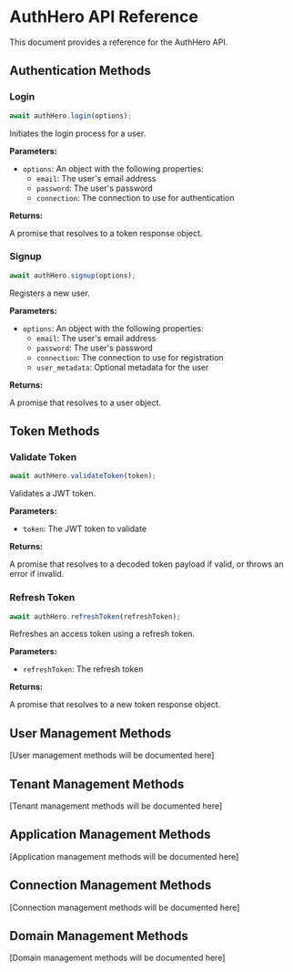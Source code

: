 # AuthHero API Reference

This document provides a reference for the AuthHero API.

## Authentication Methods

### Login

```typescript
await authHero.login(options);
```

Initiates the login process for a user.

**Parameters:**

- `options`: An object with the following properties:
  - `email`: The user's email address
  - `password`: The user's password
  - `connection`: The connection to use for authentication

**Returns:**

A promise that resolves to a token response object.

### Signup

```typescript
await authHero.signup(options);
```

Registers a new user.

**Parameters:**

- `options`: An object with the following properties:
  - `email`: The user's email address
  - `password`: The user's password
  - `connection`: The connection to use for registration
  - `user_metadata`: Optional metadata for the user

**Returns:**

A promise that resolves to a user object.

## Token Methods

### Validate Token

```typescript
await authHero.validateToken(token);
```

Validates a JWT token.

**Parameters:**

- `token`: The JWT token to validate

**Returns:**

A promise that resolves to a decoded token payload if valid, or throws an error if invalid.

### Refresh Token

```typescript
await authHero.refreshToken(refreshToken);
```

Refreshes an access token using a refresh token.

**Parameters:**

- `refreshToken`: The refresh token

**Returns:**

A promise that resolves to a new token response object.

## User Management Methods

[User management methods will be documented here]

## Tenant Management Methods

[Tenant management methods will be documented here]

## Application Management Methods

[Application management methods will be documented here]

## Connection Management Methods

[Connection management methods will be documented here]

## Domain Management Methods

[Domain management methods will be documented here]